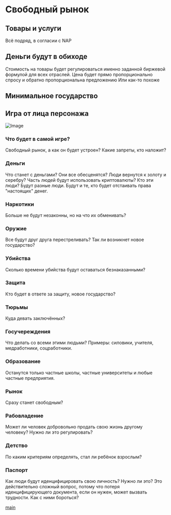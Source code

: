 # Свободный рынок

## Товары и услуги

Всё подряд, в согласии с NAP

## Деньги будут в обиходе

Стоимость на товары будет регулироваться именно заданной биржевой формулой для всех отраслей. Цена будет прямо пропорционально спросу и обратно пропорциональна предложению
Или как-то похоже

## Минимальное государство

## Игра от лица персонажа

![Image](https://i.ytimg.com/vi/lzPbUUPutnk/maxresdefault.jpg)


### Что будет в самой игре?

Свободный рынок, а как он будет устроен? Какие запреты, кто наложит?

### Деньги
Что станет с деньгами? Они все обесценятся? Люди вернутся к золоту и серебру? Часть людей будут использовать криптовалюты? Кто эти люди? Будут разные люди. Будут и те, кто будет отстаивать права "настоящих" денег.

### Наркотики
Больше не будут незаконны, но на что их обменивать?

### Оружие
Все будут друг друга перестреливать? Так ли возникнет новое государство?

### Убийства
Сколько времени убийства будут оставаться безнаказанными?

### Защита
Кто будет в ответе за защиту, новое государство?

### Тюрьмы
Куда девать заключённых?

### Госучереждения
Что делать со всеми этими людьми? Примеры: силовики, учителя, медработники, соцработники.

### Образование
Останутся только частные школы, частные университеты и любые частные предприятия.

### Рынок
Сразу станет свободным?

### Рабовладение
Может ли человек добровольно продать свою жизнь другому человеку? Нужно ли это регулировать?

### Детство
По каким критериям определять, стал ли ребёнок взрослым?

### Паспорт
Как люди будут иденцифицировать свою личность? Нужно ли это? Это действительно сложный вопрос, потому что потеря иденцифицирующего документа, если он нужен, может вызвать трудности. Как с ними бороться?

[main](https://poolsar42.github.io/tax-free)
